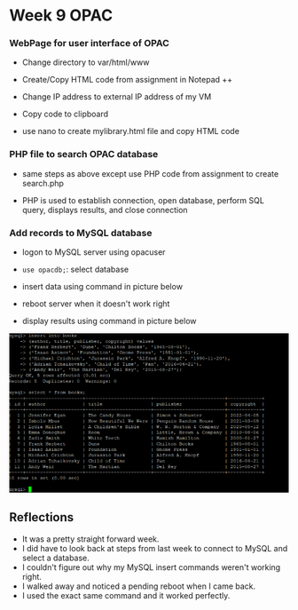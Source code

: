 # Week 9 OPAC

### WebPage for user interface of OPAC

- Change directory to var/html/www

- Create/Copy HTML code from assignment in Notepad ++

- Change IP address to external IP address of my VM

- Copy code to clipboard

- use nano to create mylibrary.html file and copy HTML code

### PHP file to search OPAC database

- same steps as above except use PHP code from assignment to create search.php

- PHP is used to establish connection, open database, perform SQL query, displays results, and close connection

### Add records to MySQL database

- logon to MySQL server using opacuser

- `use opacdb;`: select database

- insert data using command in picture below

- reboot server when it doesn't work right

- display results using command in picture below

![image](https://github.com/dsrock000/syslib2024/blob/main/img/week9-OPAC.png)

## Reflections

- It was a pretty straight forward week.
- I did have to look back at steps from last week to connect to MySQL and select a database.
- I couldn't figure out why my MySQL insert commands weren't working right.
- I walked away and noticed a pending reboot when I came back.
- I used the exact same command and it worked perfectly. 
